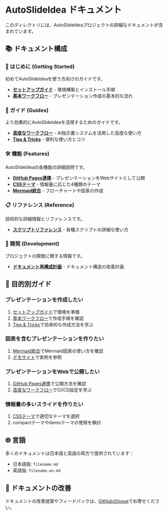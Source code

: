 # AutoSlideIdea ドキュメント

このディレクトリには、AutoSlideIdeaプロジェクトの詳細なドキュメントが含まれています。

## 📚 ドキュメント構成

### 🚀 はじめに (Getting Started)
初めてAutoSlideIdeaを使う方向けのガイドです。

- **[セットアップガイド](getting-started/setup.md)** - 環境構築とインストール手順
- **[基本ワークフロー](getting-started/basic-workflow.md)** - プレゼンテーション作成の基本的な流れ

### 📖 ガイド (Guides)
より効果的にAutoSlideIdeaを活用するためのガイドです。

- **[高度なワークフロー](guides/advanced-workflow.md)** - AI指示書システムを活用した高度な使い方
- **[Tips & Tricks](guides/tips.md)** - 便利な使い方とコツ

### 🛠️ 機能 (Features)
AutoSlideIdeaの各機能の詳細説明です。

- **[GitHub Pages連携](features/github-pages.md)** - プレゼンテーションをWebサイトとして公開
- **[CSSテーマ](features/css-themes.md)** - 情報量に応じた4種類のテーマ
- **[Mermaid統合](features/mermaid.md)** - フローチャートや図表の作成

### 📋 リファレンス (Reference)
技術的な詳細情報とリファレンスです。

- **[スクリプトリファレンス](reference/scripts.md)** - 各種スクリプトの詳細な使い方

### 🔧 開発 (Development)
プロジェクトの開発に関する情報です。

- **[ドキュメント再構成計画](development/REORGANIZATION_PLAN.md)** - ドキュメント構造の改善計画

## 🎯 目的別ガイド

### プレゼンテーションを作成したい
1. [セットアップガイド](getting-started/setup.md)で環境を準備
2. [基本ワークフロー](getting-started/basic-workflow.md)で作成手順を確認
3. [Tips & Tricks](guides/tips.md)で効率的な作成方法を学ぶ

### 図表を含むプレゼンテーションを作りたい
1. [Mermaid統合](features/mermaid.md)でMermaid図表の使い方を確認
2. [デモサイト](https://dobachi.github.io/AutoSlideIdea/)で実例を参照

### プレゼンテーションをWebで公開したい
1. [GitHub Pages連携](features/github-pages.md)で公開方法を確認
2. [高度なワークフロー](guides/advanced-workflow.md)でCI/CD設定を学ぶ

### 情報量の多いスライドを作りたい
1. [CSSテーマ](features/css-themes.md)で適切なテーマを選択
2. compactテーマやdemoテーマの使用を検討

## 🌐 言語

多くのドキュメントは日本語と英語の両方で提供されています：
- 日本語版: `filename.md`
- 英語版: `filename.en.md`

## 📝 ドキュメントの改善

ドキュメントの改善提案やフィードバックは、[GitHubのIssue](https://github.com/dobachi/AutoSlideIdea/issues)でお寄せください。